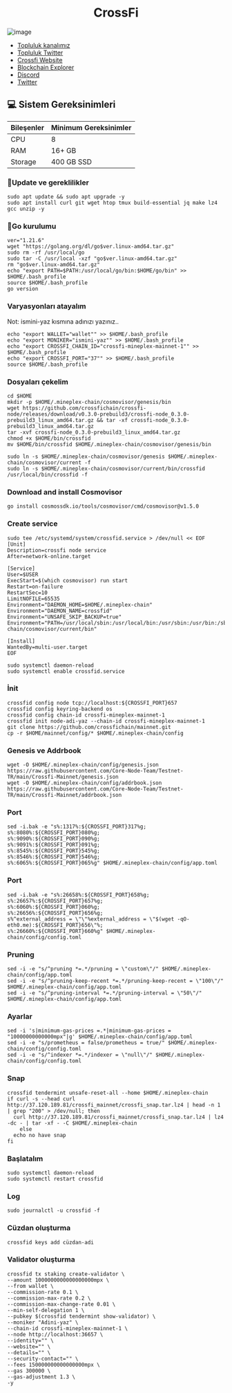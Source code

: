 


<h1 align="center"> CrossFi </h1>


![image](https://github.com/Core-Node-Team/Testnet-TR/assets/91562185/2d6d845d-3c30-495f-a9bb-74b9e56fada6)



 * [Topluluk kanalımız](https://t.me/corenodechat)<br>
 * [Topluluk Twitter](https://twitter.com/corenodeHQ)<br>
 * [Crossfi Website](https://crossfi.org/)<br>
 * [Blockchain Explorer](https://test.xfiscan.com/)<br>
 * [Discord](https://discord.gg/crossfi)<br>
 * [Twitter](https://twitter.com/crossfichain)<br>

## 💻 Sistem Gereksinimleri
| Bileşenler | Minimum Gereksinimler | 
| ------------ | ------------ |
| CPU |	8|
| RAM	| 16+ GB |
| Storage	| 400 GB SSD |


### 🚧Update ve gereklilikler
```
sudo apt update && sudo apt upgrade -y
sudo apt install curl git wget htop tmux build-essential jq make lz4 gcc unzip -y
```
### 🚧Go kurulumu
```
ver="1.21.6"
wget "https://golang.org/dl/go$ver.linux-amd64.tar.gz"
sudo rm -rf /usr/local/go
sudo tar -C /usr/local -xzf "go$ver.linux-amd64.tar.gz"
rm "go$ver.linux-amd64.tar.gz"
echo "export PATH=$PATH:/usr/local/go/bin:$HOME/go/bin" >> $HOME/.bash_profile
source $HOME/.bash_profile
go version
```
### Varyasyonları atayalım
Not: ismini-yaz kısmına adınızı yazınız..
```
echo "export WALLET="wallet"" >> $HOME/.bash_profile
echo "export MONIKER="ismini-yaz"" >> $HOME/.bash_profile
echo "export CROSSFI_CHAIN_ID="crossfi-mineplex-mainnet-1"" >> $HOME/.bash_profile
echo "export CROSSFI_PORT="37"" >> $HOME/.bash_profile
source $HOME/.bash_profile
```
### Dosyaları çekelim
```
cd $HOME
mkdir -p $HOME/.mineplex-chain/cosmovisor/genesis/bin
wget https://github.com/crossfichain/crossfi-node/releases/download/v0.3.0-prebuild3/crossfi-node_0.3.0-prebuild3_linux_amd64.tar.gz && tar -xf crossfi-node_0.3.0-prebuild3_linux_amd64.tar.gz
tar -xvf crossfi-node_0.3.0-prebuild3_linux_amd64.tar.gz
chmod +x $HOME/bin/crossfid
mv $HOME/bin/crossfid $HOME/.mineplex-chain/cosmovisor/genesis/bin
```
```
sudo ln -s $HOME/.mineplex-chain/cosmovisor/genesis $HOME/.mineplex-chain/cosmovisor/current -f
sudo ln -s $HOME/.mineplex-chain/cosmovisor/current/bin/crossfid /usr/local/bin/crossfid -f
```

### Download and install Cosmovisor
```
go install cosmossdk.io/tools/cosmovisor/cmd/cosmovisor@v1.5.0
```
### Create service
```
sudo tee /etc/systemd/system/crossfid.service > /dev/null << EOF
[Unit]
Description=crossfi node service
After=network-online.target

[Service]
User=$USER
ExecStart=$(which cosmovisor) run start
Restart=on-failure
RestartSec=10
LimitNOFILE=65535
Environment="DAEMON_HOME=$HOME/.mineplex-chain"
Environment="DAEMON_NAME=crossfid"
Environment="UNSAFE_SKIP_BACKUP=true"
Environment="PATH=/usr/local/sbin:/usr/local/bin:/usr/sbin:/usr/bin:/sbin:/bin:/usr/games:/usr/local/games:/snap/bin:$HOME/.mineplex-chain/cosmovisor/current/bin"

[Install]
WantedBy=multi-user.target
EOF
```
```
sudo systemctl daemon-reload
sudo systemctl enable crossfid.service
```
### İnit
```
crossfid config node tcp://localhost:${CROSSFI_PORT}657
crossfid config keyring-backend os
crossfid config chain-id crossfi-mineplex-mainnet-1
crossfid init node-adi-yaz --chain-id crossfi-mineplex-mainnet-1
git clone https://github.com/crossfichain/mainnet.git
cp -r $HOME/mainnet/config/* $HOME/.mineplex-chain/config
```
### Genesis ve Addrbook
```
wget -O $HOME/.mineplex-chain/config/genesis.json https://raw.githubusercontent.com/Core-Node-Team/Testnet-TR/main/Crossfi-Mainnet/genesis.json
wget -O $HOME/.mineplex-chain/config/addrbook.json https://raw.githubusercontent.com/Core-Node-Team/Testnet-TR/main/Crossfi-Mainnet/addrbook.json
```
### Port
```
sed -i.bak -e "s%:1317%:${CROSSFI_PORT}317%g;
s%:8080%:${CROSSFI_PORT}080%g;
s%:9090%:${CROSSFI_PORT}090%g;
s%:9091%:${CROSSFI_PORT}091%g;
s%:8545%:${CROSSFI_PORT}545%g;
s%:8546%:${CROSSFI_PORT}546%g;
s%:6065%:${CROSSFI_PORT}065%g" $HOME/.mineplex-chain/config/app.toml
```
### Port
```
sed -i.bak -e "s%:26658%:${CROSSFI_PORT}658%g;
s%:26657%:${CROSSFI_PORT}657%g;
s%:6060%:${CROSSFI_PORT}060%g;
s%:26656%:${CROSSFI_PORT}656%g;
s%^external_address = \"\"%external_address = \"$(wget -qO- eth0.me):${CROSSFI_PORT}656\"%;
s%:26660%:${CROSSFI_PORT}660%g" $HOME/.mineplex-chain/config/config.toml
```
### Pruning
```
sed -i -e "s/^pruning *=.*/pruning = \"custom\"/" $HOME/.mineplex-chain/config/app.toml
sed -i -e "s/^pruning-keep-recent *=.*/pruning-keep-recent = \"100\"/" $HOME/.mineplex-chain/config/app.toml
sed -i -e "s/^pruning-interval *=.*/pruning-interval = \"50\"/" $HOME/.mineplex-chain/config/app.toml
```
### Ayarlar
```
sed -i 's|minimum-gas-prices =.*|minimum-gas-prices = "10000000000000mpx"|g' $HOME/.mineplex-chain/config/app.toml
sed -i -e "s/prometheus = false/prometheus = true/" $HOME/.mineplex-chain/config/config.toml
sed -i -e "s/^indexer *=.*/indexer = \"null\"/" $HOME/.mineplex-chain/config/config.toml
```

### Snap
```
crossfid tendermint unsafe-reset-all --home $HOME/.mineplex-chain
if curl -s --head curl http://37.120.189.81/crossfi_mainnet/crossfi_snap.tar.lz4 | head -n 1 | grep "200" > /dev/null; then
  curl http://37.120.189.81/crossfi_mainnet/crossfi_snap.tar.lz4 | lz4 -dc - | tar -xf - -C $HOME/.mineplex-chain
    else
  echo no have snap
fi
```
### Başlatalım
```
sudo systemctl daemon-reload
sudo systemctl restart crossfid
```
### Log
```
sudo journalctl -u crossfid -f
```
### Cüzdan oluşturma
```
crossfid keys add cüzdan-adi
```
### Validator oluşturma
```
crossfid tx staking create-validator \
--amount 1000000000000000000mpx \
--from wallet \
--commission-rate 0.1 \
--commission-max-rate 0.2 \
--commission-max-change-rate 0.01 \
--min-self-delegation 1 \
--pubkey $(crossfid tendermint show-validator) \
--moniker "Adini-yaz" \
--chain-id crossfi-mineplex-mainnet-1 \
--node http://localhost:36657 \
--identity="" \
--website="" \
--details="" \
--security-contact="" \
--fees 150000000000000000mpx \
--gas 300000 \
--gas-adjustment 1.3 \
-y
```
